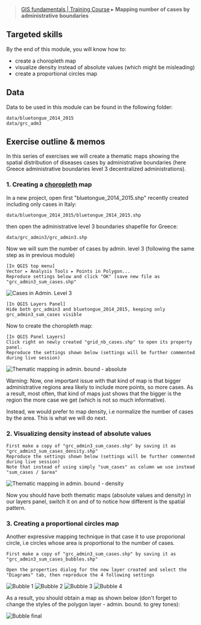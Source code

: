 > [GIS fundamentals | Training Course](agenda.md) ▸ **Mapping number of cases by administrative boundaries**

## Targeted skills
By the end of this module, you will know how to:
* create a choropleth map
* visualize density instead of absolute values (which might be misleading)
* create a proportional circles map

## Data
Data to be used in this module can be found in the following folder:
```
data/bluetongue_2014_2015
data/grc_adm3
```

## Exercise outline & memos

In this series of exercises we will create a thematic maps showing the spatial distribution of diseases cases by administrative 
boundaries (here Greece administrative boundaries level 3 decentralized administrations).


### 1. Creating a [choropleth](https://en.wikipedia.org/wiki/Choropleth_map) map

In a new project, open first "bluetongue_2014_2015.shp" recently created including only cases in Italy: 

```
data/bluetongue_2014_2015/bluetongue_2014_2015.shp
````

then open the administrative level 3 boundaries shapefile for Greece:

```
data/grc_admin3/grc_admin3.shp
````

Now we will sum the number of cases by admin. level 3 (following the same step as in previous module)

```
[In QGIS top menu] 
Vector ▸ Analysis Tools ▸ Points in Polygon...
Reproduce settings below and click "OK" (save new file as "grc_admin3_sum_cases.shp"
```

![Cases in Admin. Level 3](img/sum_cases_admin_level3.png)

```
[In QGIS Layers Panel]
Hide both grc_admin3 and bluetongue_2014_2015, keeping only grc_admin3_sum_cases visible
```

Now to create the choropleth map:

```
[In QGIS Panel Layers] 
Click right on newly created "grid_nb_cases.shp" to open its property panel.
Reproduce the settings shown below (settings will be further commented during live session)
```

![Thematic mapping in admin. bound - absolute](img/sum_cases_admin_level3_choro_abs.png)

Warning: Now, one important issue with that kind of map is that bigger administrative regions area likely to include more points, so more cases. As a result, most often, that kind of maps just shows that the bigger is the region the more case we get (which is not so much informative).

Instead, we would prefer to map density, i.e normalize the number of cases by the area. This is what we will do next.

### 2. Visualizing density instead of absolute values

```
First make a copy of "grc_admin3_sum_cases.shp" by saving it as "grc_admin3_sum_cases_density.shp"
Reproduce the settings shown below (settings will be further commented during live session)
Note that instead of using simply "sum_cases" as column we use instead "sum_cases / $area"
```

![Thematic mapping in admin. bound - density](img/sum_cases_admin_level3_choro_density.png)

Now you should have both thematic maps (absolute values and density) in our layers panel, switch it on and of to notice how different is the spatial pattern.

### 3. Creating a proportional circles map

Another expressive mapping technique in that case it to use proporional circle, i.e circles whose area is proportional to the number of cases.

```
First make a copy of "grc_admin3_sum_cases.shp" by saving it as "grc_admin3_sum_cases_bubbles.shp"

Open the properties dialog for the new layer created and select the "Diagrams" tab, then reproduce the 4 following settings
```

![Bubble 1](img/bubble_1.png)
![Bubble 2](img/bubble_2.png)
![Bubble 3](img/bubble_3.png)
![Bubble 4](img/bubble_4.png)

As a result, you should obtain a map as shown below (don't forget to change the styles of the polygon layer - admin. bound. to grey tones):

![Bubble final](img/bubble_final.png)


